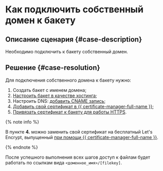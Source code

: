 # Как подключить собственный домен к бакету


## Описание сценария {#case-description}

Необходимо подключить к бакету собственный домен.

## Решение {#case-resolution}

Для подключения собственного домена к бакету нужно:

1. Создать бакет с именем домена; 
2. [Настроить бакет в качестве хостинга](../../../storage/operations/hosting/setup.md);
3. Настроить DNS: [добавить CNAME запись](../../../storage/operations/hosting/own-domain.md);
4. [Добавить свой сертификат в {{ certificate-manager-full-name }}](../../../certificate-manager/operations);
5. [Привязать сертификат к бакету для работы HTTPS](../../../storage/operations/hosting/certificate.md).

{% note info %}

В пункте **4.** можно заменить свой сертификат на бесплатный Let's Encrypt, выпущенный [при помощи {{ certificate-manager-full-name }}](../../../certificate-manager/operations/managed/cert-create.md).

{% endnote %}

После успешного выполнения всех шагов доступ к файлам будет работать по ссылкам вида `<доменное_имя>/[filekey]`.
